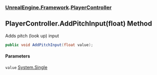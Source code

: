### [UnrealEngine.Framework](./UnrealEngine-Framework.md 'UnrealEngine.Framework').[PlayerController](./UnrealEngine-Framework-PlayerController.md 'UnrealEngine.Framework.PlayerController')
## PlayerController.AddPitchInput(float) Method
Adds pitch (look up) input  
```csharp
public void AddPitchInput(float value);
```
#### Parameters
<a name='UnrealEngine-Framework-PlayerController-AddPitchInput(float)-value'></a>
`value` [System.Single](https://docs.microsoft.com/en-us/dotnet/api/System.Single 'System.Single')  
  
